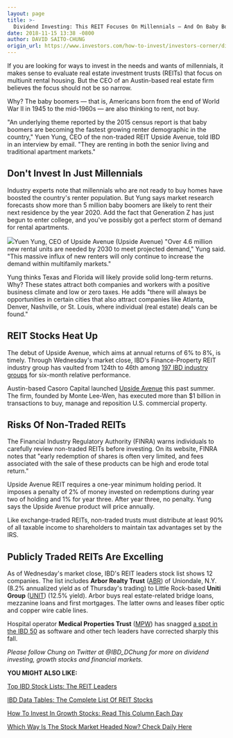 ```yaml
---
layout: page
title: >-
  Dividend Investing: This REIT Focuses On Millennials — And On Baby Boomers
date: 2018-11-15 13:38 -0800
author: DAVID SAITO-CHUNG
origin_url: https://www.investors.com/how-to-invest/investors-corner/dividend-investing-reit-millennials-baby-boomers/
---
```


If you are looking for ways to invest in the needs and wants of millennials, it makes sense to evaluate real estate investment trusts (REITs) that focus on multiunit rental housing. But the CEO of an Austin-based real estate firm believes the focus should not be so narrow.

Why? The baby boomers — that is, Americans born from the end of World War II in 1945 to the mid-1960s — are also thinking to rent, not buy.

"An underlying theme reported by the 2015 census report is that baby boomers are becoming the fastest growing renter demographic in the country," Yuen Yung, CEO of the non-traded REIT Upside Avenue, told IBD in an interview by email. "They are renting in both the senior living and traditional apartment markets."

## Don't Invest In Just Millennials

Industry experts note that millennials who are not ready to buy homes have boosted the country's renter population. But Yung says market research forecasts show more than 5 million baby boomers are likely to rent their next residence by the year 2020. Add the fact that Generation Z has just begun to enter college, and you've possibly got a perfect storm of demand for rental apartments.

![](https://www.investors.com/wp-content/uploads/2018/11/Stock-YuenYungMug-01-company-255x300.jpg)Yuen Yung, CEO of Upside Avenue (Upside Avenue)
"Over 4.6 million new rental units are needed by 2030 to meet projected demand," Yung said. "This massive influx of new renters will only continue to increase the demand within multifamily markets."

Yung thinks Texas and Florida will likely provide solid long-term returns. Why? These states attract both companies and workers with a positive business climate and low or zero taxes. He adds "there will always be opportunities in certain cities that also attract companies like Atlanta, Denver, Nashville, or St. Louis, where individual (real estate) deals can be found."

## REIT Stocks Heat Up

The debut of Upside Avenue, which aims at annual returns of 6% to 8%, is timely. Through Wednesday's market close, IBD's Finance-Property REIT industry group has vaulted from 124th to 46th among [197 IBD industry groups](https://www.investors.com/ibd-data-tables/) for six-month relative performance.

Austin-based Casoro Capital launched [Upside Avenue](https://upsideavenue.com/) this past summer. The firm, founded by Monte Lee-Wen, has executed more than \$1 billion in transactions to buy, manage and reposition U.S. commercial property.

## Risks Of Non-Traded REITs

The Financial Industry Regulatory Authority (FINRA) warns individuals to carefully review non-traded REITs before investing. On its website, FINRA notes that "early redemption of shares is often very limited, and fees associated with the sale of these products can be high and erode total return."

Upside Avenue REIT requires a one-year minimum holding period. It imposes a penalty of 2% of money invested on redemptions during year two of holding and 1% for year three. After year three, no penalty. Yung says the Upside Avenue product will price annually.

Like exchange-traded REITs, non-traded trusts must distribute at least 90% of all taxable income to shareholders to maintain tax advantages set by the IRS.

## Publicly Traded REITs Are Excelling

As of Wednesday's market close, IBD's REIT leaders stock list shows 12 companies. The list includes **Arbor Realty Trust** ([ABR](https://research.investors.com/quote.aspx?symbol=ABR)) of Uniondale, N.Y. (8.2% annualized yield as of Thursday's trading) to Little Rock-based **Uniti Group** ([UNIT](https://research.investors.com/quote.aspx?symbol=UNIT)) (12.5% yield). Arbor buys real estate-related bridge loans, mezzanine loans and first mortgages. The latter owns and leases fiber optic and copper wire cable lines.

Hospital operator **Medical Properties Trust** ([MPW](https://research.investors.com/quote.aspx?symbol=MPW)) has snagged [a spot in the IBD 50](https://research.investors.com/stock-lists/ibd-50/) as software and other tech leaders have corrected sharply this fall.

_Please follow Chung on Twitter at @IBD_DChung for more on dividend investing, growth stocks and financial markets._

**YOU MIGHT ALSO LIKE:**

[Top IBD Stock Lists: The REIT Leaders](https://www.investors.com/data-tables/reit-leaders-nov-07-2018/)

[IBD Data Tables: The Complete List Of REIT Stocks](https://www.investors.com/data-tables/reits-nov-07-2018/)

[How To Invest In Growth Stocks: Read This Column Each Day](https://www.investors.com/category/how-to-invest/investors-corner/)

[Which Way Is The Stock Market Headed Now? Check Daily Here](https://www.investors.com/category/market-trend/the-big-picture/)
